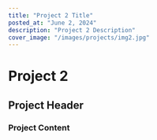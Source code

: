 ```yaml
---
title: "Project 2 Title"
posted_at: "June 2, 2024"
description: "Project 2 Description"
cover_image: "/images/projects/img2.jpg"
---
```


# Project 2

## Project Header

### Project Content
